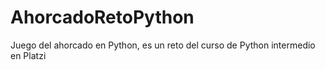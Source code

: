 # AhorcadoRetoPython
Juego del ahorcado en Python, es un reto del curso de Python intermedio en Platzi
